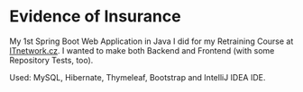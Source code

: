 # Evidence of Insurance

My 1st Spring Boot Web Application in Java I did for my Retraining Course at [ITnetwork.cz](https://www.itnetwork.cz/). 
I wanted to make both Backend and Frontend (with some Repository Tests, too). 

Used: MySQL, Hibernate, Thymeleaf, Bootstrap and IntelliJ IDEA IDE.
